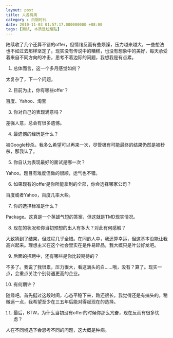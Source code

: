 ```yaml
---
layout: post 
title: 人各有病 
category : 白银时代
date: 2010-11-03 01:57:17.000000000 +08:00
tags: [面试, 本质是炫耀贴]
---
```


陆续收了几个还算不错的offer，但情绪反而有些烦躁，压力越来越大，一些想法也不如过去那样坚定了。现实没有传说中的糟糕，也没有想象中的美好，每天承受着来自不同方向的冲击，思考不着边际的问题，我想我是有点累。
  
1. 总体而言，这一个多月感觉如何？

太复杂了，下一个问题。
  
2. 目前为止，你有哪些offer？

百度、Yahoo、淘宝
  
3. 你对自己的表现满意吗？

差强人意，总会有很多遗憾。
  
4. 最遗憾的经历是什么？

被Google秒杀。我多么希望可以再来一次，尽管极有可能最终的结果仍然是被秒杀，那我认了。
  
5. 你自认为表现最好的面试是哪一次？

Yahoo。题目有难度但做的很顺，运气也不错。
  
6. 如果现有的offer是你所能拿到的全部，你会选择哪家公司？

百度或者Yahoo，百度几率大些。
  
7. 你的选择标准是什么？

Package。这真是一个英雄气短的答案，但这就是TMD现实情况。
  
8. 现在的状况和你当初预想的出入有多大？对此有何感触？

大致猜到了结果，但过程几乎全错。在同龄人中，我还算幸运，但这基本没能让我高兴起来。理想主义在这个社会里实在是件易碎品，我大概只是叶公好龙吧。
  
9. 后面的招聘中，还有哪些是你比较期待的？

不多了。我说了我很累，压力很大，看这满头的白……哦，没有？算了。现实一点，会重点关注个别待遇更高的企业。
  
10. 有何期许？
 
随缘吧。首先挺过这段时间，心态平稳下来，路还很长，我觉得还是有搞头的。稍微远一点，我希望至少在三五年后能对得起现在的选择。

11. 最后，BTW，为什么当初没有offer的时候你那么亢奋，现在反而有很多忧虑？

人在不同境遇下会思考不同的问题，这大概是种病。


